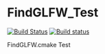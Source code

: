 # FindGLFW_Test

[![Build Status](https://travis-ci.org/benikabocha/FindGLFW_Test.svg?branch=master)](https://travis-ci.org/benikabocha/FindGLFW_Test)
[![Build status](https://ci.appveyor.com/api/projects/status/47vt7hgf29s8rop7?svg=true)](https://ci.appveyor.com/project/benikabocha/findglfw-test)

FindGLFW.cmake Test
